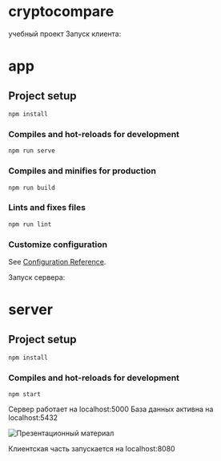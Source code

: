 # cryptocompare
учебный проект
Запуск клиента: 
# app

## Project setup
```
npm install
```

### Compiles and hot-reloads for development
```
npm run serve
```

### Compiles and minifies for production
```
npm run build
```

### Lints and fixes files
```
npm run lint
```

### Customize configuration
See [Configuration Reference](https://cli.vuejs.org/config/).

Запуск сервера: 
# server

## Project setup
```
npm install
```

### Compiles and hot-reloads for development
```
npm start
```
Сервер работает на localhost:5000
База данных активна на localhost:5432

![Презентационный материал](https://github.com/Irina102/cryptocompare/commit/3ce666497bb33fcf3374e320648b0fdba0992b7a)

Клиентская часть запускается на localhost:8080



